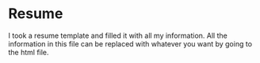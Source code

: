 # Resume
I took a resume template and filled it with all my information.
All the information in this file can be replaced with whatever you want by going to the html file.
